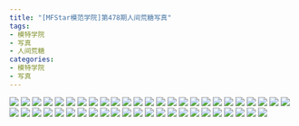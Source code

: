 ```yaml
---
title: "[MFStar模范学院]第478期人间荒糖写真"
tags: 
- 模特学院
- 写真
- 人间荒糖
categories:
- 模特学院
- 写真
---
```


![](https://img.ilovese.xyz/1734714599383.webp)
![](https://img.ilovese.xyz/1734714601313.webp)
![](https://img.ilovese.xyz/1734714603195.webp)
![](https://img.ilovese.xyz/1734714604616.webp)
![](https://img.ilovese.xyz/1734714606201.webp)
![](https://img.ilovese.xyz/1734714608129.webp)
![](https://img.ilovese.xyz/1734714609522.webp)
![](https://img.ilovese.xyz/1734714611200.webp)
![](https://img.ilovese.xyz/1734714612985.webp)
![](https://img.ilovese.xyz/1734714614802.webp)
![](https://img.ilovese.xyz/1734714616227.webp)
![](https://img.ilovese.xyz/1734714617998.webp)
![](https://img.ilovese.xyz/1734714619818.webp)
![](https://img.ilovese.xyz/1734714621305.webp)
![](https://img.ilovese.xyz/1734714623122.webp)
![](https://img.ilovese.xyz/1734714624633.webp)
![](https://img.ilovese.xyz/1734714626245.webp)
![](https://img.ilovese.xyz/1734714628059.webp)
![](https://img.ilovese.xyz/1734714629224.webp)
![](https://img.ilovese.xyz/1734714630741.webp)
![](https://img.ilovese.xyz/1734714632624.webp)
![](https://img.ilovese.xyz/1734714634018.webp)
![](https://img.ilovese.xyz/1734714635762.webp)
![](https://img.ilovese.xyz/1734714638136.webp)
![](https://img.ilovese.xyz/1734714639590.webp)
![](https://img.ilovese.xyz/1734714641384.webp)
![](https://img.ilovese.xyz/1734714642841.webp)
![](https://img.ilovese.xyz/1734714644605.webp)
![](https://img.ilovese.xyz/1734714646327.webp)
![](https://img.ilovese.xyz/1734714647830.webp)
![](https://img.ilovese.xyz/1734714650504.webp)
![](https://img.ilovese.xyz/1734714652771.webp)
![](https://img.ilovese.xyz/1734714654192.webp)
![](https://img.ilovese.xyz/1734714656384.webp)
![](https://img.ilovese.xyz/1734714658124.webp)
![](https://img.ilovese.xyz/1734714659839.webp)
![](https://img.ilovese.xyz/1734714661972.webp)
![](https://img.ilovese.xyz/1734714663767.webp)
![](https://img.ilovese.xyz/1734714665501.webp)
![](https://img.ilovese.xyz/1734714667177.webp)
![](https://img.ilovese.xyz/1734714668916.webp)
![](https://img.ilovese.xyz/1734714670209.webp)
![](https://img.ilovese.xyz/1734714671643.webp)
![](https://img.ilovese.xyz/1734714673565.webp)
![](https://img.ilovese.xyz/1734714675025.webp)
![](https://img.ilovese.xyz/1734714676446.webp)
![](https://img.ilovese.xyz/1734714678429.webp)
![](https://img.ilovese.xyz/1734714680208.webp)
